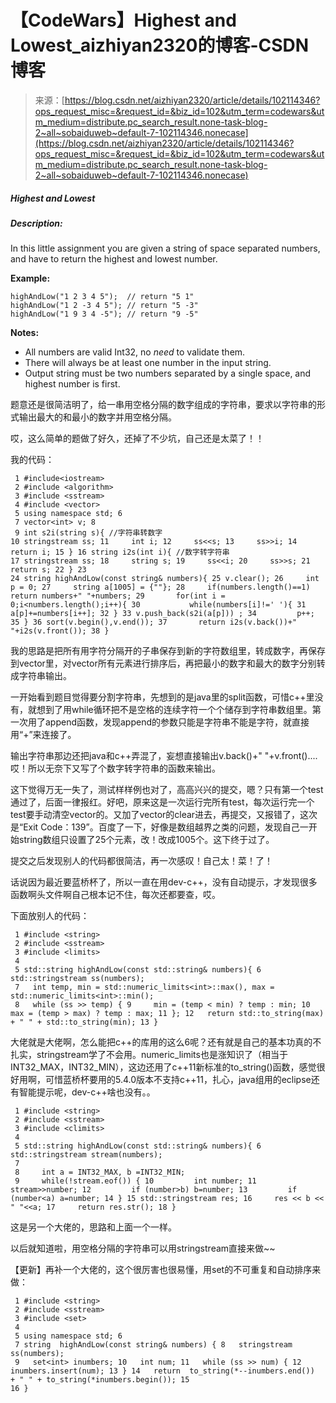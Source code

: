 <!--yml
category: codewars
date: 2022-08-13 11:50:19
-->

# 【CodeWars】Highest and Lowest_aizhiyan2320的博客-CSDN博客

> 来源：[https://blog.csdn.net/aizhiyan2320/article/details/102114346?ops_request_misc=&request_id=&biz_id=102&utm_term=codewars&utm_medium=distribute.pc_search_result.none-task-blog-2~all~sobaiduweb~default-7-102114346.nonecase](https://blog.csdn.net/aizhiyan2320/article/details/102114346?ops_request_misc=&request_id=&biz_id=102&utm_term=codewars&utm_medium=distribute.pc_search_result.none-task-blog-2~all~sobaiduweb~default-7-102114346.nonecase)

##### **Highest and Lowest**

##### **Description:**

In this little assignment you are given a string of space separated numbers, and have to return the highest and lowest number.

**Example:**

```
highAndLow("1 2 3 4 5");  // return "5 1"
highAndLow("1 2 -3 4 5"); // return "5 -3"
highAndLow("1 9 3 4 -5"); // return "9 -5"
```

**Notes:**

*   All numbers are valid Int32, no *need* to validate them.
*   There will always be at least one number in the input string.
*   Output string must be two numbers separated by a single space, and highest number is first.

题意还是很简洁明了，给一串用空格分隔的数字组成的字符串，要求以字符串的形式输出最大的和最小的数字并用空格分隔。

哎，这么简单的题做了好久，还掉了不少坑，自己还是太菜了！！

我的代码：

```
 1 #include<iostream>
 2 #include <algorithm>
 3 #include <sstream>
 4 #include <vector>
 5 using namespace std; 6 
 7 vector<int> v; 8 
 9 int s2i(string s){ //字符串转数字 
10 stringstream ss; 11     int i; 12     ss<<s; 13     ss>>i; 14     return i; 15 } 16 string i2s(int i){ //数字转字符串 
17 stringstream ss; 18     string s; 19     ss<<i; 20     ss>>s; 21     return s; 22 } 23 
24 string highAndLow(const string& numbers){ 25 v.clear(); 26     int p = 0; 27     string a[1005] = {""}; 28     if(numbers.length()==1) return numbers+" "+numbers; 29       for(int i = 0;i<numbers.length();i++){ 30           while(numbers[i]!=' '){ 31                   a[p]+=numbers[i++]; 32 } 33 v.push_back(s2i(a[p])) ; 34         p++; 35 } 36 sort(v.begin(),v.end()); 37       return i2s(v.back())+" "+i2s(v.front()); 38 }
```

我的思路是把所有用字符分隔开的子串保存到新的字符数组里，转成数字，再保存到vector里，对vector所有元素进行排序后，再把最小的数字和最大的数字分别转成字符串输出。

一开始看到题目觉得要分割字符串，先想到的是java里的split函数，可惜c++里没有，就想到了用while循环把不是空格的连续字符一个个储存到字符串数组里。第一次用了append函数，发现append的参数只能是字符串不能是字符，就直接用“+”来连接了。

输出字符串那边还把java和c++弄混了，妄想直接输出v.back()+" "+v.front()....哎！所以无奈下又写了个数字转字符串的函数来输出。

这下觉得万无一失了，测试样样例也对了，高高兴兴的提交，嗯？只有第一个test通过了，后面一律报红。好吧，原来这是一次运行完所有test，每次运行完一个test要手动清空vector的。又加了vector的clear进去，再提交，又报错了，这次是“Exit Code：139”。百度了一下，好像是数组越界之类的问题，发现自己一开始string数组只设置了25个元素，改！改成1005个。这下终于过了。

提交之后发现别人的代码都很简洁，再一次感叹！自己太！菜！了！

话说因为最近要蓝桥杯了，所以一直在用dev-c++，没有自动提示，才发现很多函数啊头文件啊自己根本记不住，每次还都要查，哎。

下面放别人的代码：

```
 1 #include <string>
 2 #include <sstream>
 3 #include <limits>
 4 
 5 std::string highAndLow(const std::string& numbers){ 6   std::stringstream ss(numbers);
 7   int temp, min = std::numeric_limits<int>::max(), max = std::numeric_limits<int>::min();
 8   while (ss >> temp) { 9     min = (temp < min) ? temp : min; 10     max = (temp > max) ? temp : max; 11 }; 12   return std::to_string(max) + " " + std::to_string(min); 13 }
```

大佬就是大佬啊，怎么能把c++的库用的这么6呢？还有就是自己的基本功真的不扎实，stringstream学了不会用。numeric_limits也是涨知识了（相当于INT32_MAX，INT32_MIN），这边还用了c++11新标准的to_string()函数，感觉很好用啊，可惜蓝桥杯要用的5.4.0版本不支持c++11，扎心，java组用的eclipse还有智能提示呢，dev-c++啥也没有。。

```
 1 #include <string>
 2 #include <sstream>
 3 #include <climits>
 4 
 5 std::string highAndLow(const std::string& numbers){ 6     std::stringstream stream(numbers);
 7 
 8     int a = INT32_MAX, b =INT32_MIN;
 9     while(!stream.eof()) { 10         int number; 11         stream>>number; 12         if (number>b) b=number; 13         if (number<a) a=number; 14 } 15 std::stringstream res; 16     res << b << " "<<a; 17     return res.str(); 18 }
```

这是另一个大佬的，思路和上面一个一样。

以后就知道啦，用空格分隔的字符串可以用stringstream直接来做~~

【更新】再补一个大佬的，这个很厉害也很易懂，用set的不可重复和自动排序来做：

```
 1 #include <string>
 2 #include <sstream>
 3 #include <set>
 4 
 5 using namespace std; 6 
 7 string  highAndLow(const string& numbers) { 8   stringstream ss(numbers);
 9   set<int> inumbers; 10   int num; 11   while (ss >> num) { 12 inumbers.insert(num); 13 } 14   return  to_string(*--inumbers.end())  + " " + to_string(*inumbers.begin()); 15 
16 }
```